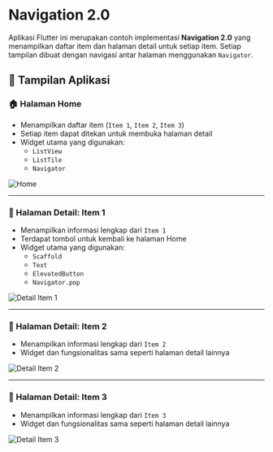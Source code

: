 # Navigation 2.0

Aplikasi Flutter ini merupakan contoh implementasi **Navigation 2.0** yang menampilkan daftar item dan halaman detail untuk setiap item. Setiap tampilan dibuat dengan navigasi antar halaman menggunakan `Navigator`.

## 📱 Tampilan Aplikasi

### 🏠 Halaman Home

- Menampilkan daftar item (`Item 1`, `Item 2`, `Item 3`)
- Setiap item dapat ditekan untuk membuka halaman detail
- Widget utama yang digunakan:
  - `ListView`
  - `ListTile`
  - `Navigator`

![Home](https://github.com/user-attachments/assets/2b76b500-59d1-49bc-bb63-72f4e442af69)

---

### 📄 Halaman Detail: Item 1

- Menampilkan informasi lengkap dari `Item 1`
- Terdapat tombol untuk kembali ke halaman Home
- Widget utama yang digunakan:
  - `Scaffold`
  - `Text`
  - `ElevatedButton`
  - `Navigator.pop`

![Detail Item 1](https://github.com/user-attachments/assets/a0f38990-cd4d-4867-b22a-904aae2cc5ea)

---

### 📄 Halaman Detail: Item 2

- Menampilkan informasi lengkap dari `Item 2`
- Widget dan fungsionalitas sama seperti halaman detail lainnya

![Detail Item 2](https://github.com/user-attachments/assets/b23c9776-9af5-43c5-8a0e-fab6f4441802)

---

### 📄 Halaman Detail: Item 3

- Menampilkan informasi lengkap dari `Item 3`
- Widget dan fungsionalitas sama seperti halaman detail lainnya

![Detail Item 3](https://github.com/user-attachments/assets/97a78744-c98a-44de-bcac-72bc2c86b02b)
